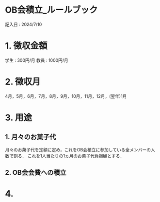 # OB会積立_ルールブック
記入日 : 2024/7/10

# 1. 徴収金額
学生 : 300円/月
教員 : 1000円/月

# 2. 徴収月
4月，5月，6月，7月，8月，9月，10月，11月，12月，(翌年)1月

# 3. 用途
## 1. 月々のお菓子代
月々のお菓子代を定額に定め，これをOB会積立に参加している全メンバーの人数で割る．
これを1人当たりの1ヵ月のお菓子代負担額とする．

## 2. OB会会費への積立

# 4. 
